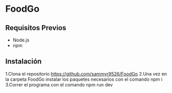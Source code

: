# FoodGo 

## Requisitos Previos

- Node.js
- npm

## Instalación
1.Clona el repositorio https://github.com/sammyr9526/FoodGo
2.Una vez en la carpeta FoodGo instalar los paquetes necesarios con el comando npm i
3.Correr el programa con el comando npm run dev
 
